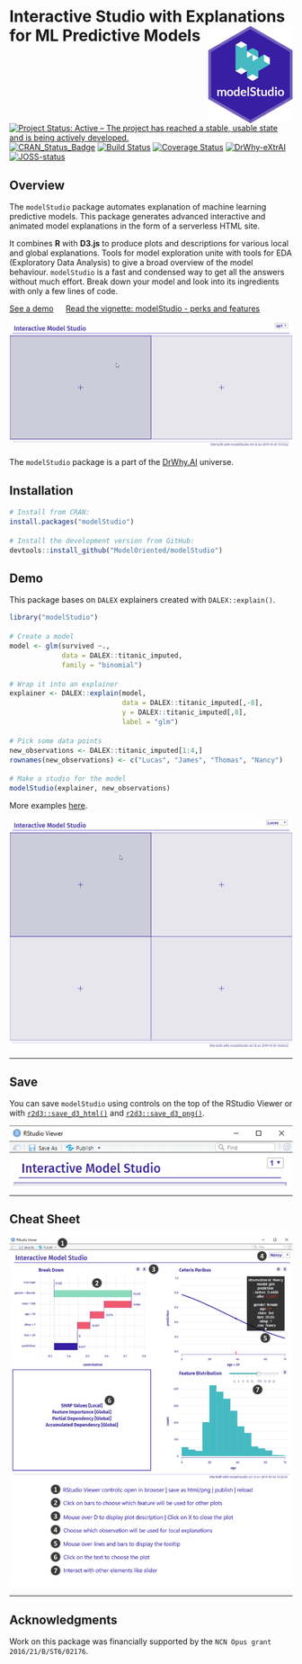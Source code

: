 # Interactive Studio with Explanations for ML Predictive Models <img src="man/figures/logo.png" align="right" width="150"/>

[![Project Status: Active – The project has reached a stable, usable state and is being actively developed.](https://www.repostatus.org/badges/latest/active.svg)](https://www.repostatus.org/#active)
[![CRAN_Status_Badge](http://www.r-pkg.org/badges/version/modelStudio)](https://cran.r-project.org/package=modelStudio)
[![Build Status](https://travis-ci.org/ModelOriented/modelStudio.svg?branch=master)](https://travis-ci.org/ModelOriented/modelStudio)
[![Coverage Status](https://codecov.io/gh/ModelOriented/modelStudio/branch/master/graph/badge.svg)](https://codecov.io/github/ModelOriented/modelStudio?branch=master)
[![DrWhy-eXtrAI](https://img.shields.io/badge/DrWhy-AutoMat-ae2c87)](http://drwhy.ai/#AutoMat)
[![JOSS-status](https://joss.theoj.org/papers/9eec8c9d1969fbd44b3ea438a74af911/status.svg)](https://joss.theoj.org/papers/9eec8c9d1969fbd44b3ea438a74af911)

## Overview

The `modelStudio` package automates explanation of machine learning predictive models. This package generates advanced interactive and animated model explanations in the form of a serverless HTML site.

It combines **R** with **D3.js** to produce plots and descriptions
for various local and global explanations. Tools for model exploration unite with
tools for EDA (Exploratory Data Analysis) to give a broad overview of the model behaviour. 
`modelStudio` is a fast and condensed way to get all the answers without much effort. Break down your model and look into its ingredients with only a few lines of code.

[See a demo](https://modeloriented.github.io/modelStudio/demo.html) &emsp; [Read the vignette: modelStudio - perks and features](https://modeloriented.github.io/modelStudio/articles/vignette_modelStudio.html)  

![](images/gif3.gif)

The `modelStudio` package is a part of the [DrWhy.AI](http://drwhy.ai) universe.

## Installation

```r
# Install from CRAN: 
install.packages("modelStudio")

# Install the development version from GitHub:
devtools::install_github("ModelOriented/modelStudio")
```

## Demo

This package bases on `DALEX` explainers created with `DALEX::explain()`.

```r
library("modelStudio")

# Create a model
model <- glm(survived ~.,
             data = DALEX::titanic_imputed,
             family = "binomial")
                 
# Wrap it into an explainer        
explainer <- DALEX::explain(model,
                            data = DALEX::titanic_imputed[,-8],
                            y = DALEX::titanic_imputed[,8],
                            label = "glm")
                   
# Pick some data points
new_observations <- DALEX::titanic_imputed[1:4,]
rownames(new_observations) <- c("Lucas", "James", "Thomas", "Nancy")

# Make a studio for the model
modelStudio(explainer, new_observations)
```

More examples [here](https://modeloriented.github.io/modelStudio/articles/vignette_modelStudio.html).

![](images/gif4.gif)

------------------------------------------------

## Save

You can save `modelStudio` using controls on the top of the RStudio Viewer
or with [`r2d3::save_d3_html()`](https://rstudio.github.io/r2d3/articles/publishing.html#save-as-html)
and [`r2d3::save_d3_png()`](https://rstudio.github.io/r2d3/articles/publishing.html#save_d3_png).

<p align="center">
  <img src="images/controls.png">
</p>

------------------------------------------------

## Cheat Sheet

![CheatSheet](images/cheatsheet.png)

------------------------------------------------

## Acknowledgments

Work on this package was financially supported by the `NCN Opus grant 2016/21/B/ST6/02176`.
